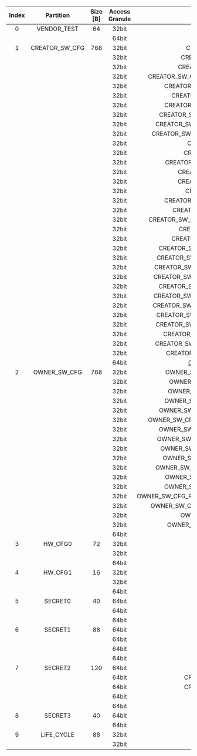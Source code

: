 <!--
DO NOT EDIT THIS FILE DIRECTLY.
It has been generated with ./util/design/gen-otp-mmap.py
-->

|  Index  |   Partition    |  Size [B]  |  Access Granule  |                         Item                          |  Byte Address  |  Size [B]  |
|:-------:|:--------------:|:----------:|:----------------:|:-----------------------------------------------------:|:--------------:|:----------:|
|    0    |  VENDOR_TEST   |     64     |      32bit       |                        SCRATCH                        |     0x000      |     56     |
|         |                |            |      64bit       |    [VENDOR_TEST_DIGEST](#Reg_vendor_test_digest_0)    |     0x038      |     8      |
|    1    | CREATOR_SW_CFG |    768     |      32bit       |                CREATOR_SW_CFG_AST_CFG                 |     0x040      |    156     |
|         |                |            |      32bit       |              CREATOR_SW_CFG_AST_INIT_EN               |     0x0DC      |     4      |
|         |                |            |      32bit       |              CREATOR_SW_CFG_ROM_EXT_SKU               |     0x0E0      |     4      |
|         |                |            |      32bit       |     CREATOR_SW_CFG_SIGVERIFY_RSA_MOD_EXP_IBEX_EN      |     0x0E4      |     4      |
|         |                |            |      32bit       |          CREATOR_SW_CFG_SIGVERIFY_RSA_KEY_EN          |     0x0E8      |     8      |
|         |                |            |      32bit       |            CREATOR_SW_CFG_SIGVERIFY_SPX_EN            |     0x0F0      |     4      |
|         |                |            |      32bit       |          CREATOR_SW_CFG_SIGVERIFY_SPX_KEY_EN          |     0x0F4      |     8      |
|         |                |            |      32bit       |         CREATOR_SW_CFG_FLASH_DATA_DEFAULT_CFG         |     0x0FC      |     4      |
|         |                |            |      32bit       |        CREATOR_SW_CFG_FLASH_INFO_BOOT_DATA_CFG        |     0x100      |     4      |
|         |                |            |      32bit       |       CREATOR_SW_CFG_FLASH_HW_INFO_CFG_OVERRIDE       |     0x104      |     4      |
|         |                |            |      32bit       |                 CREATOR_SW_CFG_RNG_EN                 |     0x108      |     4      |
|         |                |            |      32bit       |               CREATOR_SW_CFG_JITTER_EN                |     0x10C      |     4      |
|         |                |            |      32bit       |           CREATOR_SW_CFG_RET_RAM_RESET_MASK           |     0x110      |     4      |
|         |                |            |      32bit       |              CREATOR_SW_CFG_MANUF_STATE               |     0x114      |     4      |
|         |                |            |      32bit       |              CREATOR_SW_CFG_ROM_EXEC_EN               |     0x118      |     4      |
|         |                |            |      32bit       |                CREATOR_SW_CFG_CPUCTRL                 |     0x11C      |     4      |
|         |                |            |      32bit       |          CREATOR_SW_CFG_MIN_SEC_VER_ROM_EXT           |     0x120      |     4      |
|         |                |            |      32bit       |            CREATOR_SW_CFG_MIN_SEC_VER_BL0             |     0x124      |     4      |
|         |                |            |      32bit       |      CREATOR_SW_CFG_DEFAULT_BOOT_DATA_IN_PROD_EN      |     0x128      |     4      |
|         |                |            |      32bit       |              CREATOR_SW_CFG_RMA_SPIN_EN               |     0x12C      |     4      |
|         |                |            |      32bit       |            CREATOR_SW_CFG_RMA_SPIN_CYCLES             |     0x130      |     4      |
|         |                |            |      32bit       |         CREATOR_SW_CFG_RNG_REPCNT_THRESHOLDS          |     0x134      |     4      |
|         |                |            |      32bit       |         CREATOR_SW_CFG_RNG_REPCNTS_THRESHOLDS         |     0x138      |     4      |
|         |                |            |      32bit       |        CREATOR_SW_CFG_RNG_ADAPTP_HI_THRESHOLDS        |     0x13C      |     4      |
|         |                |            |      32bit       |        CREATOR_SW_CFG_RNG_ADAPTP_LO_THRESHOLDS        |     0x140      |     4      |
|         |                |            |      32bit       |         CREATOR_SW_CFG_RNG_BUCKET_THRESHOLDS          |     0x144      |     4      |
|         |                |            |      32bit       |        CREATOR_SW_CFG_RNG_MARKOV_HI_THRESHOLDS        |     0x148      |     4      |
|         |                |            |      32bit       |        CREATOR_SW_CFG_RNG_MARKOV_LO_THRESHOLDS        |     0x14C      |     4      |
|         |                |            |      32bit       |        CREATOR_SW_CFG_RNG_EXTHT_HI_THRESHOLDS         |     0x150      |     4      |
|         |                |            |      32bit       |        CREATOR_SW_CFG_RNG_EXTHT_LO_THRESHOLDS         |     0x154      |     4      |
|         |                |            |      32bit       |          CREATOR_SW_CFG_RNG_ALERT_THRESHOLD           |     0x158      |     4      |
|         |                |            |      32bit       |        CREATOR_SW_CFG_RNG_HEALTH_CONFIG_DIGEST        |     0x15C      |     4      |
|         |                |            |      32bit       |           CREATOR_SW_CFG_SRAM_KEY_RENEW_EN            |     0x160      |     4      |
|         |                |            |      64bit       | [CREATOR_SW_CFG_DIGEST](#Reg_creator_sw_cfg_digest_0) |     0x338      |     8      |
|    2    |  OWNER_SW_CFG  |    768     |      32bit       |           OWNER_SW_CFG_ROM_ERROR_REPORTING            |     0x340      |     4      |
|         |                |            |      32bit       |            OWNER_SW_CFG_ROM_BOOTSTRAP_DIS             |     0x344      |     4      |
|         |                |            |      32bit       |            OWNER_SW_CFG_ROM_ALERT_CLASS_EN            |     0x348      |     4      |
|         |                |            |      32bit       |           OWNER_SW_CFG_ROM_ALERT_ESCALATION           |     0x34C      |     4      |
|         |                |            |      32bit       |         OWNER_SW_CFG_ROM_ALERT_CLASSIFICATION         |     0x350      |    320     |
|         |                |            |      32bit       |      OWNER_SW_CFG_ROM_LOCAL_ALERT_CLASSIFICATION      |     0x490      |     64     |
|         |                |            |      32bit       |          OWNER_SW_CFG_ROM_ALERT_ACCUM_THRESH          |     0x4D0      |     16     |
|         |                |            |      32bit       |         OWNER_SW_CFG_ROM_ALERT_TIMEOUT_CYCLES         |     0x4E0      |     16     |
|         |                |            |      32bit       |          OWNER_SW_CFG_ROM_ALERT_PHASE_CYCLES          |     0x4F0      |     64     |
|         |                |            |      32bit       |          OWNER_SW_CFG_ROM_ALERT_DIGEST_PROD           |     0x530      |     4      |
|         |                |            |      32bit       |        OWNER_SW_CFG_ROM_ALERT_DIGEST_PROD_END         |     0x534      |     4      |
|         |                |            |      32bit       |           OWNER_SW_CFG_ROM_ALERT_DIGEST_DEV           |     0x538      |     4      |
|         |                |            |      32bit       |           OWNER_SW_CFG_ROM_ALERT_DIGEST_RMA           |     0x53C      |     4      |
|         |                |            |      32bit       |    OWNER_SW_CFG_ROM_WATCHDOG_BITE_THRESHOLD_CYCLES    |     0x540      |     4      |
|         |                |            |      32bit       |        OWNER_SW_CFG_ROM_KEYMGR_ROM_EXT_MEAS_EN        |     0x544      |     4      |
|         |                |            |      32bit       |               OWNER_SW_CFG_MANUF_STATE                |     0x548      |     4      |
|         |                |            |      32bit       |            OWNER_SW_CFG_ROM_RSTMGR_INFO_EN            |     0x54C      |     4      |
|         |                |            |      64bit       |   [OWNER_SW_CFG_DIGEST](#Reg_owner_sw_cfg_digest_0)   |     0x638      |     8      |
|    3    |    HW_CFG0     |     72     |      32bit       |                       DEVICE_ID                       |     0x640      |     32     |
|         |                |            |      32bit       |                      MANUF_STATE                      |     0x660      |     32     |
|         |                |            |      64bit       |        [HW_CFG0_DIGEST](#Reg_hw_cfg0_digest_0)        |     0x680      |     8      |
|    4    |    HW_CFG1     |     16     |      32bit       |                     SOC_DBG_STATE                     |     0x688      |     4      |
|         |                |            |      32bit       |                    EN_SRAM_IFETCH                     |     0x68C      |     1      |
|         |                |            |      64bit       |        [HW_CFG1_DIGEST](#Reg_hw_cfg1_digest_0)        |     0x690      |     8      |
|    5    |    SECRET0     |     40     |      64bit       |                   TEST_UNLOCK_TOKEN                   |     0x698      |     16     |
|         |                |            |      64bit       |                    TEST_EXIT_TOKEN                    |     0x6A8      |     16     |
|         |                |            |      64bit       |        [SECRET0_DIGEST](#Reg_secret0_digest_0)        |     0x6B8      |     8      |
|    6    |    SECRET1     |     88     |      64bit       |                  FLASH_ADDR_KEY_SEED                  |     0x6C0      |     32     |
|         |                |            |      64bit       |                  FLASH_DATA_KEY_SEED                  |     0x6E0      |     32     |
|         |                |            |      64bit       |                  SRAM_DATA_KEY_SEED                   |     0x700      |     16     |
|         |                |            |      64bit       |        [SECRET1_DIGEST](#Reg_secret1_digest_0)        |     0x710      |     8      |
|    7    |    SECRET2     |    120     |      64bit       |                       RMA_TOKEN                       |     0x718      |     16     |
|         |                |            |      64bit       |                CREATOR_ROOT_KEY_SHARE0                |     0x728      |     32     |
|         |                |            |      64bit       |                CREATOR_ROOT_KEY_SHARE1                |     0x748      |     32     |
|         |                |            |      64bit       |                     CREATOR_SEED                      |     0x768      |     32     |
|         |                |            |      64bit       |        [SECRET2_DIGEST](#Reg_secret2_digest_0)        |     0x788      |     8      |
|    8    |    SECRET3     |     40     |      64bit       |                      OWNER_SEED                       |     0x790      |     32     |
|         |                |            |      64bit       |        [SECRET3_DIGEST](#Reg_secret3_digest_0)        |     0x7B0      |     8      |
|    9    |   LIFE_CYCLE   |     88     |      32bit       |                   LC_TRANSITION_CNT                   |     0x7B8      |     48     |
|         |                |            |      32bit       |                       LC_STATE                        |     0x7E8      |     40     |
